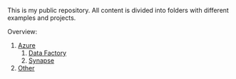 This is my public repository. All content is divided into folders with different examples and projects.

Overview:
1. [Azure](https://github.com/davidaascorreia/public/tree/master/azure)
    1. [Data Factory](https://github.com/davidaascorreia/public/tree/master/azure/datafactory)
    2. [Synapse](https://github.com/davidaascorreia/public/tree/master/azure/synapse)
2. [Other](https://github.com/davidaascorreia/public/tree/master/other)
